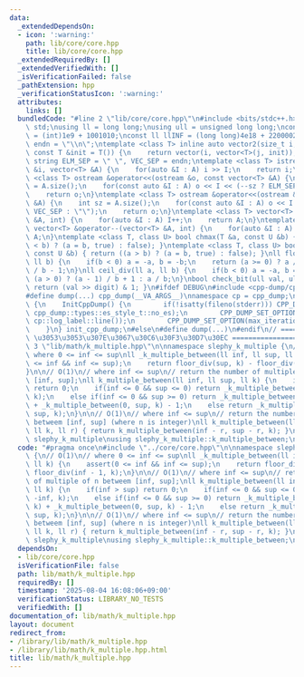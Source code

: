 ```yaml
---
data:
  _extendedDependsOn:
  - icon: ':warning:'
    path: lib/core/core.hpp
    title: lib/core/core.hpp
  _extendedRequiredBy: []
  _extendedVerifiedWith: []
  _isVerificationFailed: false
  _pathExtension: hpp
  _verificationStatusIcon: ':warning:'
  attributes:
    links: []
  bundledCode: "#line 2 \"lib/core/core.hpp\"\n#include <bits/stdc++.h>\nusing namespace\
    \ std;\nusing ll = long long;\nusing ull = unsigned long long;\nconst int INF\
    \ = (int)1e9 + 1001010;\nconst ll llINF = (long long)4e18 + 22000020;\nconst string\
    \ endn = \"\\n\";\ntemplate <class T> inline auto vector2(size_t i, size_t j,\
    \ const T &init = T()) {\n    return vector(i, vector<T>(j, init));\n}\nconst\
    \ string ELM_SEP = \" \", VEC_SEP = endn;\ntemplate <class T> istream &operator>>(istream\
    \ &i, vector<T> &A) {\n    for(auto &I : A) i >> I;\n    return i;\n}\ntemplate\
    \ <class T> ostream &operator<<(ostream &o, const vector<T> &A) {\n    int sz\
    \ = A.size();\n    for(const auto &I : A) o << I << (--sz ? ELM_SEP : \"\");\n\
    \    return o;\n}\ntemplate <class T> ostream &operator<<(ostream &o, const vector<vector<T>>\
    \ &A) {\n    int sz = A.size();\n    for(const auto &I : A) o << I << (--sz ?\
    \ VEC_SEP : \"\");\n    return o;\n}\ntemplate <class T> vector<T> &operator++(vector<T>\
    \ &A, int) {\n    for(auto &I : A) I++;\n    return A;\n}\ntemplate <class T>\
    \ vector<T> &operator--(vector<T> &A, int) {\n    for(auto &I : A) I--;\n    return\
    \ A;\n}\ntemplate <class T, class U> bool chmax(T &a, const U &b) { return ((a\
    \ < b) ? (a = b, true) : false); }\ntemplate <class T, class U> bool chmin(T &a,\
    \ const U &b) { return ((a > b) ? (a = b, true) : false); }\nll floor_div(ll a,\
    \ ll b) {\n    if(b < 0) a = -a, b = -b;\n    return (a >= 0) ? a / b : (a + 1)\
    \ / b - 1;\n}\nll ceil_div(ll a, ll b) {\n    if(b < 0) a = -a, b = -b;\n    return\
    \ (a > 0) ? (a - 1) / b + 1 : a / b;\n}\nbool check_bit(ull val, ull digit) {\
    \ return (val >> digit) & 1; }\n#ifdef DEBUG\n#include <cpp-dump/cpp-dump.hpp>\n\
    #define dump(...) cpp_dump(__VA_ARGS__)\nnamespace cp = cpp_dump;\nstruct InitCppDump\
    \ {\n    InitCppDump() {\n        if(!isatty(fileno(stderr))) CPP_DUMP_SET_OPTION(es_style,\
    \ cpp_dump::types::es_style_t::no_es);\n        CPP_DUMP_SET_OPTION(log_label_func,\
    \ cp::log_label::line());\n        CPP_DUMP_SET_OPTION(max_iteration_count, 30);\n\
    \    }\n} init_cpp_dump;\n#else\n#define dump(...)\n#endif\n// ====================\
    \ \u3053\u3053\u307E\u3067\u30C6\u30F3\u30D7\u30EC ====================\n#line\
    \ 3 \"lib/math/k_multiple.hpp\"\n\nnamespace slephy_k_multiple {\n// O(1)\n//\
    \ where 0 <= inf <= sup\nll _k_multiple_between(ll inf, ll sup, ll k) {\n    assert(0\
    \ <= inf && inf <= sup);\n    return floor_div(sup, k) - floor_div(inf - 1, k);\n\
    }\n\n// O(1)\n// where inf <= sup\n// return the number of multiple of n betweem\
    \ [inf, sup];\nll k_multiple_between(ll inf, ll sup, ll k) {\n    if(inf > sup)\
    \ return 0;\n    if(inf <= 0 && sup <= 0) return _k_multiple_between(-sup, -inf,\
    \ k);\n    else if(inf <= 0 && sup >= 0) return _k_multiple_between(0, -inf, k)\
    \ + _k_multiple_between(0, sup, k) - 1;\n    else return _k_multiple_between(inf,\
    \ sup, k);\n}\n\n// O(1)\n// where inf <= sup\n// return the number of nk + r\
    \ betweem [inf, sup] (where n is integer)\nll k_multiple_between(ll inf, ll sup,\
    \ ll k, ll r) { return k_multiple_between(inf - r, sup - r, k); }\n\n};  // namespace\
    \ slephy_k_multiple\nusing slephy_k_multiple::k_multiple_between;\n"
  code: "#pragma once\n#include \"../core/core.hpp\"\n\nnamespace slephy_k_multiple\
    \ {\n// O(1)\n// where 0 <= inf <= sup\nll _k_multiple_between(ll inf, ll sup,\
    \ ll k) {\n    assert(0 <= inf && inf <= sup);\n    return floor_div(sup, k) -\
    \ floor_div(inf - 1, k);\n}\n\n// O(1)\n// where inf <= sup\n// return the number\
    \ of multiple of n betweem [inf, sup];\nll k_multiple_between(ll inf, ll sup,\
    \ ll k) {\n    if(inf > sup) return 0;\n    if(inf <= 0 && sup <= 0) return _k_multiple_between(-sup,\
    \ -inf, k);\n    else if(inf <= 0 && sup >= 0) return _k_multiple_between(0, -inf,\
    \ k) + _k_multiple_between(0, sup, k) - 1;\n    else return _k_multiple_between(inf,\
    \ sup, k);\n}\n\n// O(1)\n// where inf <= sup\n// return the number of nk + r\
    \ betweem [inf, sup] (where n is integer)\nll k_multiple_between(ll inf, ll sup,\
    \ ll k, ll r) { return k_multiple_between(inf - r, sup - r, k); }\n\n};  // namespace\
    \ slephy_k_multiple\nusing slephy_k_multiple::k_multiple_between;\n"
  dependsOn:
  - lib/core/core.hpp
  isVerificationFile: false
  path: lib/math/k_multiple.hpp
  requiredBy: []
  timestamp: '2025-08-04 16:08:06+09:00'
  verificationStatus: LIBRARY_NO_TESTS
  verifiedWith: []
documentation_of: lib/math/k_multiple.hpp
layout: document
redirect_from:
- /library/lib/math/k_multiple.hpp
- /library/lib/math/k_multiple.hpp.html
title: lib/math/k_multiple.hpp
---
```

